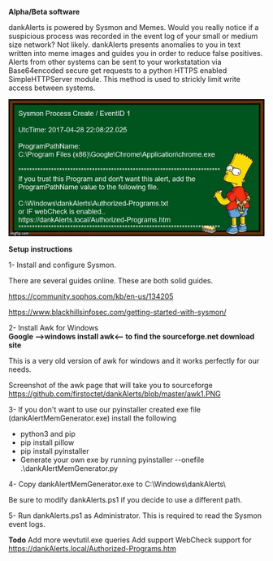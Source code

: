 **Alpha/Beta software**

dankAlerts is powered by Sysmon and Memes.  Would you really notice if a suspicious process was recorded in the event log of your small or medium size network? Not likely. dankAlerts presents anomalies to you in text written into meme images and guides you in order to reduce false positives.  Alerts from other systems can be sent to your workstatation via Base64encoded secure get requests to a python HTTPS enabled SimpleHTTPServer module. This method is used to strickly limit write access between systems.

![dankAlert](dankAlerts.jpg)

**Setup instructions**

1- Install and configure Sysmon.

There are several guides online. These are both solid guides.

https://community.sophos.com/kb/en-us/134205

https://www.blackhillsinfosec.com/getting-started-with-sysmon/

2- Install Awk for Windows  
**Google -->windows install awk<-- to find the sourceforge.net download site**

This is a very old version of awk for windows and it works perfectly for our needs.

Screenshot of the awk page that will take you to sourceforge https://github.com/firstoctet/dankAlerts/blob/master/awk1.PNG

3- If you don't want to use our pyinstaller created exe file (dankAlertMemGenerator.exe) install the following
  - python3 and pip
  - pip install pillow
  - pip install pyinstaller
  - Generate your own exe by running pyinstaller --onefile .\dankAlertMemGenerator.py

4- Copy dankAlertMemGenerator.exe to C:\Windows\dankAlerts\

Be sure to modify dankAlerts.ps1 if you decide to use a different path.

5- Run dankAlerts.ps1 as Administrator.  This is required to read the Sysmon event logs.

**Todo**
Add more wevtutil.exe queries
Add support WebCheck support for https://dankAlerts.local/Authorized-Programs.htm
